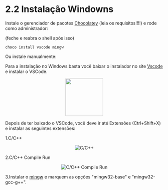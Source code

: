 # 2.2 Instalação Windowns

Instale o gerenciador de pacotes [Chocolatey](https://chocolatey.org/docs/installation) (leia os requisitos!!!!) e rode como administrador:

(feche e reabra o shell após isso)

`choco install vscode mingw`

Ou instale manualmente:

Para a instalação no Windows basta você baixar o instalador no site [Vscode](https://code.visualstudio.com/) e instalar o VSCode.

<p align="center">
    <img src="https://i.imgur.com/QJYna1V.png" width="120" >
</p>

Depois de ter baixado o VSCode, você deve ir até Extensões (Ctrl+Shift+X) e instalar as seguintes extensões:

1.C/C++

<p align="center">
    <img src="https://i.imgur.com/2mooTDY.png" alt="C/C++">
</p>

2.C/C++ Compile Run

<p align="center">
    <img src="https://i.imgur.com/Fwx28Zd.png" alt="C/C++ Compile Run">
</p>

3.Instalar o [mingw](http://www.mingw.org/) e marquem as opções "mingw32-base" e "mingw32-gcc-g++".
